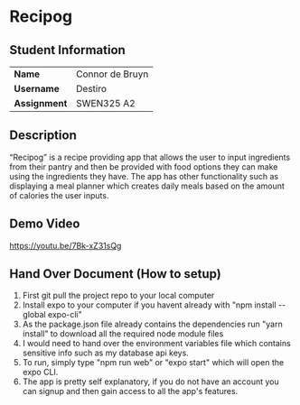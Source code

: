 # Recipog

## Student Information
| | |
------------ | -------------
**Name** | Connor de Bruyn
**Username** | Destiro
**Assignment** | SWEN325 A2

## Description
“Recipog” is a recipe providing app that allows the user to input ingredients from their pantry and then be provided with food options they can make using the ingredients they have. The app has other functionality such as displaying a meal planner which creates daily meals based on the amount of calories the user inputs. 

## Demo Video
https://youtu.be/7Bk-xZ31sQg

## Hand Over Document (How to setup)
1. First git pull the project repo to your local computer
2. Install expo to your computer if you havent already with "npm install --global expo-cli"
3. As the package.json file already contains the dependencies run "yarn install" to download all the required node module files
4. I would need to hand over the environment variables file which contains sensitive info such as my database api keys.
5. To run, simply type "npm run web" or "expo start" which will open the expo CLI.
6. The app is pretty self explanatory, if you do not have an account you can signup and then gain access to all the app's features.
